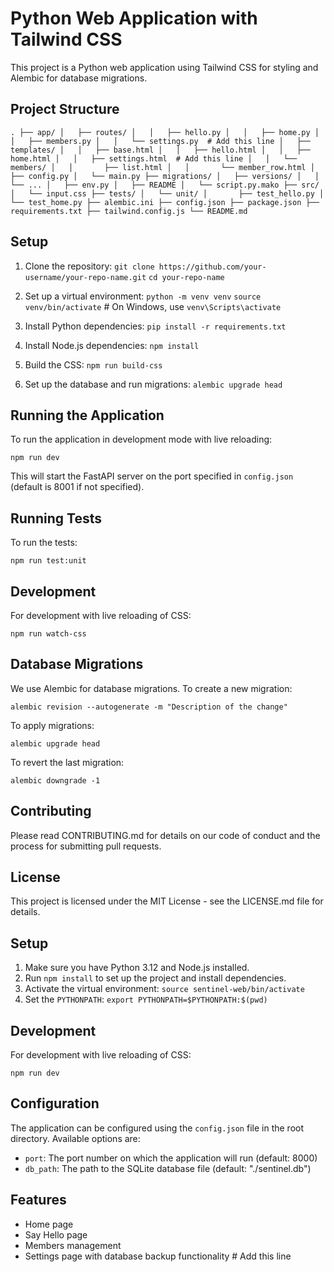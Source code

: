 # Python Web Application with Tailwind CSS

This project is a Python web application using Tailwind CSS for styling and Alembic for database migrations.

## Project Structure

`.
├── app/
│   ├── routes/
│   │   ├── hello.py
│   │   ├── home.py
│   │   ├── members.py
│   │   └── settings.py  # Add this line
│   ├── templates/
│   │   ├── base.html
│   │   ├── hello.html
│   │   ├── home.html
│   │   ├── settings.html  # Add this line
│   │   └── members/
│   │       ├── list.html
│   │       └── member_row.html
│   ├── config.py
│   └── main.py
├── migrations/
│   ├── versions/
│   │   └── ...
│   ├── env.py
│   ├── README
│   └── script.py.mako
├── src/
│   └── input.css
├── tests/
│   └── unit/
│       ├── test_hello.py
│       └── test_home.py
├── alembic.ini
├── config.json
├── package.json
├── requirements.txt
├── tailwind.config.js
└── README.md`

## Setup

1. Clone the repository:
   `git clone https://github.com/your-username/your-repo-name.git`
   `cd your-repo-name`

2. Set up a virtual environment:
   `python -m venv venv`
   `source venv/bin/activate` # On Windows, use `venv\Scripts\activate`

3. Install Python dependencies:
   `pip install -r requirements.txt`

4. Install Node.js dependencies:
   `npm install`

5. Build the CSS:
   `npm run build-css`

6. Set up the database and run migrations:
   `alembic upgrade head`

## Running the Application

To run the application in development mode with live reloading:

`npm run dev`

This will start the FastAPI server on the port specified in `config.json` (default is 8001 if not specified).

## Running Tests

To run the tests:

`npm run test:unit`

## Development

For development with live reloading of CSS:

`npm run watch-css`

## Database Migrations

We use Alembic for database migrations. To create a new migration:

`alembic revision --autogenerate -m "Description of the change"`

To apply migrations:

`alembic upgrade head`

To revert the last migration:

`alembic downgrade -1`

## Contributing

Please read CONTRIBUTING.md for details on our code of conduct and the process for submitting pull requests.

## License

This project is licensed under the MIT License - see the LICENSE.md file for details.

## Setup

1. Make sure you have Python 3.12 and Node.js installed.
2. Run `npm install` to set up the project and install dependencies.
3. Activate the virtual environment:
   `source sentinel-web/bin/activate`
4. Set the `PYTHONPATH`:
   `export PYTHONPATH=$PYTHONPATH:$(pwd)`

## Development

For development with live reloading of CSS:

`npm run dev`

## Configuration

The application can be configured using the `config.json` file in the root directory. Available options are:

- `port`: The port number on which the application will run (default: 8000)
- `db_path`: The path to the SQLite database file (default: "./sentinel.db")

## Features

- Home page
- Say Hello page
- Members management
- Settings page with database backup functionality # Add this line

